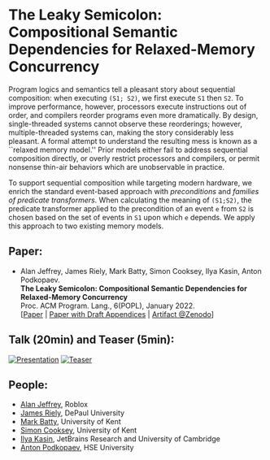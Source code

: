 # The Leaky Semicolon: Compositional Semantic Dependencies for Relaxed-Memory Concurrency

Program logics and semantics tell a pleasant story about sequential
composition: when executing `(S1; S2)`, we first execute `S1` then `S2`.  To
improve performance, however, processors execute instructions out of order,
and compilers reorder programs even more dramatically.  By design,
single-threaded systems cannot observe these reorderings; however,
multiple-threaded systems can, making the story considerably less pleasant.
A formal attempt to understand the resulting mess is known as a ``relaxed
memory model.''  Prior models either fail to address sequential composition
directly, or overly restrict processors and compilers, or permit nonsense
thin-air behaviors which are unobservable in practice.

To support sequential composition while targeting modern hardware, we enrich
the standard event-based approach with _preconditions_ and _families of
predicate transformers_.  When calculating the meaning of `(S1;S2)`, the
predicate transformer applied to the precondition of an event `e` from `S2`
is chosen based on the set of events in `S1` upon which `e` depends.  We
apply this approach to two existing memory models.

## Paper:

- Alan Jeffrey, James Riely, Mark Batty, Simon Cooksey, Ilya Kasin, Anton Podkopaev.  
  **The Leaky Semicolon: Compositional Semantic Dependencies for Relaxed-Memory Concurrency**  
  Proc. ACM Program. Lang., 6(POPL), January 2022.  
  [[Paper](https://github.com/chicago-relaxed-memory/seqcomp/raw/master/paper/DRAFT.pdf) |
   [Paper with Draft Appendices](https://github.com/chicago-relaxed-memory/seqcomp/raw/master/paper/DRAFT-APPENDIX.pdf) |
   [Artifact @Zenodo](https://doi.org/10.5281/zenodo.5675056)]
   <!-- [Short Video](https://youtu.be/vpkl2gR_wsQ) | -->
   <!-- [Long Video](https://youtu.be/pj912bYJ0Do)] -->

## Talk (20min) and Teaser (5min):

  [![Presentation](http://img.youtube.com/vi/pj912bYJ0Do/0.jpg)](http://www.youtube.com/watch?v=pj912bYJ0Do "Presentation") 
  [![Teaser](http://img.youtube.com/vi/vpkl2gR_wsQ/0.jpg)](http://www.youtube.com/watch?v=vpkl2gR_wsQ "Teaser")

<!---  [Full conference feed (We are at hour 4 of 8)](https://t.co/GEjkrkhjnM) --->
  
## People:

- [Alan Jeffrey](https://asaj.org/), Roblox
- [James Riely](https://fpl.cs.depaul.edu/jriely/), DePaul University
- [Mark Batty](https://www.kent.ac.uk/computing/people/3126/batty-mark), University of Kent
- [Simon Cooksey](https://graymalk.in/), University of Kent
- [Ilya Kasin](https://ilya.fun/), JetBrains Research and University of Cambridge
- [Anton Podkopaev](https://podkopaev.net/), HSE University
